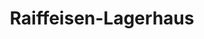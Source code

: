 ---
title: "Raiffeisen-Lagerhaus"
url: /sitzenberg-reidling/raiffeisen-lagerhaus/
shop: Eisenwaren
---